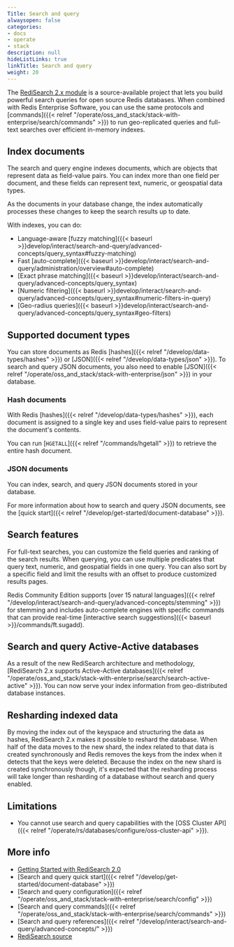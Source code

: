 ```yaml
---
Title: Search and query
alwaysopen: false
categories:
- docs
- operate
- stack
description: null
hideListLinks: true
linkTitle: Search and query
weight: 20
---
```

The [RediSearch 2.x module](https://redis.com/blog/introducing-redisearch-2-0/) is a source-available project that lets you build powerful search queries for open source Redis databases.
When combined with Redis Enterprise Software, you can use the same protocols and [commands]({{< relref "/operate/oss_and_stack/stack-with-enterprise/search/commands" >}})
to run geo-replicated queries and full-text searches over efficient in-memory indexes.

## Index documents

The search and query engine indexes documents, which are objects that represent data as field-value pairs. You can index more than one field per document, and these fields can represent text, numeric, or geospatial data types.

As the documents in your database change, the index automatically processes these changes to keep the search results up to date.

With indexes, you can do:
- Language-aware [fuzzy matching]({{< baseurl >}}develop/interact/search-and-query/advanced-concepts/query_syntax#fuzzy-matching)
- Fast [auto-complete]({{< baseurl >}}develop/interact/search-and-query/administration/overview#auto-complete)
- [Exact phrase matching]({{< baseurl >}}develop/interact/search-and-query/advanced-concepts/query_syntax)
- [Numeric filtering]({{< baseurl >}}develop/interact/search-and-query/advanced-concepts/query_syntax#numeric-filters-in-query)
- [Geo-radius queries]({{< baseurl >}}develop/interact/search-and-query/advanced-concepts/query_syntax#geo-filters)

## Supported document types

You can store documents as Redis [hashes]({{< relref "/develop/data-types/hashes" >}}) or [JSON]({{< relref "/develop/data-types/json" >}}). To search and query JSON documents, you also need to enable [JSON]({{< relref "/operate/oss_and_stack/stack-with-enterprise/json" >}}) in your database.

### Hash documents

With Redis [hashes]({{< relref "/develop/data-types/hashes" >}}), each document is assigned to a single key and uses field-value pairs to represent the document's contents.

You can run [`HGETALL`]({{< relref "/commands/hgetall" >}}) to retrieve the entire hash document.

### JSON documents

You can index, search, and query JSON documents stored in your database.

For more information about how to search and query JSON documents, see the [quick start]({{< relref "/develop/get-started/document-database" >}}).

## Search features

For full-text searches, you can customize the field queries and ranking of the search results.
When querying, you can use multiple predicates that query text, numeric, and geospatial fields in one query.
You can also sort by a specific field and limit the results with an offset to produce customized results pages.

Redis Community Edition supports [over 15 natural languages]({{< relref "/develop/interact/search-and-query/advanced-concepts/stemming" >}}) for stemming and includes auto-complete engines with specific commands that can provide real-time [interactive search suggestions]({{< baseurl >}}/commands/ft.sugadd).

## Search and query Active-Active databases

As a result of the new RediSearch architecture and methodology, [RediSearch 2.x supports Active-Active databases]({{< relref "/operate/oss_and_stack/stack-with-enterprise/search/search-active-active" >}}).
You can now serve your index information from geo-distributed database instances.

## Resharding indexed data

By moving the index out of the keyspace and structuring the data as hashes, RediSearch 2.x makes it possible to reshard the database.
When half of the data moves to the new shard, the index related to that data is created synchronously and Redis removes the keys from the index when it detects that the keys were deleted.
Because the index on the new shard is created synchronously though, it's expected that the resharding process will take longer than resharding of a database without search and query enabled.

## Limitations

- You cannot use search and query capabilities with the [OSS Cluster API]({{< relref "/operate/rs/databases/configure/oss-cluster-api" >}}).

## More info

- [Getting Started with RediSearch 2.0](https://redis.com/blog/getting-started-with-redisearch-2-0/)
- [Search and query quick start]({{< relref "/develop/get-started/document-database" >}})
- [Search and query configuration]({{< relref "/operate/oss_and_stack/stack-with-enterprise/search/config" >}})
- [Search and query commands]({{< relref "/operate/oss_and_stack/stack-with-enterprise/search/commands" >}})
- [Search and query references]({{< relref "/develop/interact/search-and-query/advanced-concepts/" >}})
- [RediSearch source](https://github.com/RediSearch/RediSearch)
